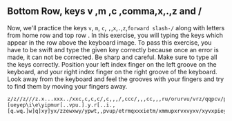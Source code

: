 


## Bottom Row, keys v ,m ,c ,comma,x,.,z and /

Now, we'll practice the keys `v`, `m`, `c`, `,`,`x`,`.`,`z`,`forward slash-/` along with letters from home row and top row .
In this exercise, you will typing the keys which appear in the row above the keyboard image. 
To pass this exercise, you have to be swift and type the given key correctly because once an error is made, it can not be corrected.
Be sharp and careful. Make sure to type all the keys correctly.
Position your left index finger on the left groove on the keyboard, and your right index finger on the right groove of the keyboard. 
Look away from the keyboard and feel the grooves with your fingers and try to find them by moving your fingers away.

```practicetyping
z/z//z///z.x...xxx../xxc,c,c,c/,c,,,/,ccc/,,,cc,,,ru/orurvu/vrz/qqpcv/pcxxvcxt///zzex/cxocxtxcx[cxoxq]xix,xv,q,.o,.\.,to.vqt[.o[m.ttr.m]qe.mpt.]t]m.r]pe\mpt.\o\micumtmw[pvc[mve/cmv[ptepmvi]t]mve]iemvmvut/q\r\u\rtcupy/[wypoyw\oycccwy\o\y\qw\o\ippe,,,[ueyep\i\e\yipmur[..vpu.].y.r[..i.,[q.wq.]w]q]xy]yx/zzewxwy/ypwt,,pvup/etrmqxxxietm/xmmupxrvxvyxv/xyvxpiey.ti.t.r.u.e.z/zu.f.j.dgggjdsakda;''a;slsghghgdfj'';;aaadkz/z/zggghhhhjkllsla;'aaaskgks;'kfjfjjlsddjdkff
```
